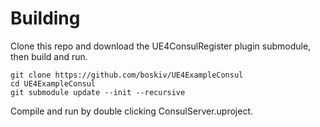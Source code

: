 # Building
Clone this repo and download the UE4ConsulRegister plugin submodule, then build and run.

```
git clone https://github.com/boskiv/UE4ExampleConsul 
cd UE4ExampleConsul
git submodule update --init --recursive 
```
Compile and run by double clicking ConsulServer.uproject.